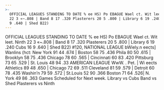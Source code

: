 ```yaml
---
>-
  OFFICIAL LEAGUES STANDING TO DATE % ee HS) Po EBAGUE Wael ct. Wit leet. Ninth
  22 3 «~.808 | Band 8 17 .320 Plasterers 20 5 .800 | Library 6 19 .240 Cubs 16
  9 .640 | Shed B22)
---
```


OFFICIAL LEAGUES STANDING TO DATE % ee HS) Po EBAGUE Wael ct. Wit leet. Ninth 22 3 «~.808 | Band 8 17 .320 Plasterers 20 5 .800 | Library 6 19 .240 Cubs 16 9 .640 | Shed B22) #120, NATIONAL LEAGUE bWiely.n eects] Wanlins (hct: New York 91 44 .674 | Boston 58 75 .436 Phila 80 50 .615 | Brooklyn 58 75 .436 Chicago 78 60 .565 | Cincinnati 60 83 .420 Pittsburg 73 65 .529 | St. Louis 48 94 .33 AMERICAN LEAGUE WwW. . Pet. | Wi eects Athletics 89 48 .650 | Chicago 72 69 .511 Cleveland 81 59 .579 | Detroit 60 78 .435 Washin’n 79 59 .572 | St.Louis 52 90 .366 Boston 71 64 .526| N. York 49 86 .363 Games Scheduled for Next week. Library vs Cubs Band vs Shed Plasterers vs Ninth